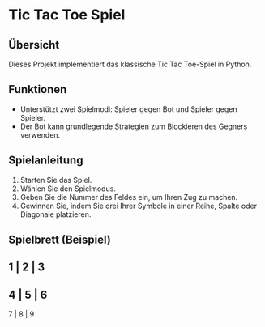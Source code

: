 # Tic Tac Toe Spiel

## Übersicht
Dieses Projekt implementiert das klassische Tic Tac Toe-Spiel in Python.

## Funktionen
- Unterstützt zwei Spielmodi: Spieler gegen Bot und Spieler gegen Spieler.
- Der Bot kann grundlegende Strategien zum Blockieren des Gegners verwenden.


## Spielanleitung
1. Starten Sie das Spiel.
2. Wählen Sie den Spielmodus.
3. Geben Sie die Nummer des Feldes ein, um Ihren Zug zu machen.
4. Gewinnen Sie, indem Sie drei Ihrer Symbole in einer Reihe, Spalte oder Diagonale platzieren.

## Spielbrett (Beispiel)

  1  |  2  |  3  
-----------------
  4  |  5  |  6  
-----------------
  7  |  8  |  9  
